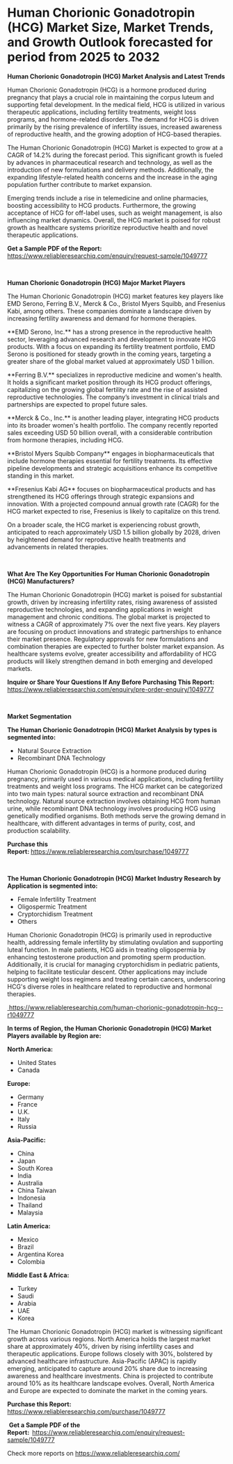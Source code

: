 <p><h1>Human Chorionic Gonadotropin (HCG) Market Size, Market Trends, and Growth Outlook forecasted for period from 2025 to 2032</h1></p><p><strong>Human Chorionic Gonadotropin (HCG) Market Analysis and Latest Trends</strong></p>
<p><p>Human Chorionic Gonadotropin (HCG) is a hormone produced during pregnancy that plays a crucial role in maintaining the corpus luteum and supporting fetal development. In the medical field, HCG is utilized in various therapeutic applications, including fertility treatments, weight loss programs, and hormone-related disorders. The demand for HCG is driven primarily by the rising prevalence of infertility issues, increased awareness of reproductive health, and the growing adoption of HCG-based therapies.</p><p>The Human Chorionic Gonadotropin (HCG) Market is expected to grow at a CAGR of 14.2% during the forecast period. This significant growth is fueled by advances in pharmaceutical research and technology, as well as the introduction of new formulations and delivery methods. Additionally, the expanding lifestyle-related health concerns and the increase in the aging population further contribute to market expansion. </p><p>Emerging trends include a rise in telemedicine and online pharmacies, boosting accessibility to HCG products. Furthermore, the growing acceptance of HCG for off-label uses, such as weight management, is also influencing market dynamics. Overall, the HCG market is poised for robust growth as healthcare systems prioritize reproductive health and novel therapeutic applications.</p></p>
<p><strong>Get a Sample PDF of the Report:&nbsp;</strong> <a href="https://www.reliableresearchiq.com/enquiry/request-sample/1049777?utm_campaign=3359&utm_medium=2&utm_source=Github&utm_content=ia&utm_term=24032025&utm_id=human-chorionic-gonadotropin-hcg">https://www.reliableresearchiq.com/enquiry/request-sample/1049777</a></p>
<p>&nbsp;</p>
<p><strong>Human Chorionic Gonadotropin (HCG) Major Market Players</strong></p>
<p><p>The Human Chorionic Gonadotropin (HCG) market features key players like EMD Serono, Ferring B.V., Merck & Co., Bristol Myers Squibb, and Fresenius Kabi, among others. These companies dominate a landscape driven by increasing fertility awareness and demand for hormone therapies.</p><p>**EMD Serono, Inc.** has a strong presence in the reproductive health sector, leveraging advanced research and development to innovate HCG products. With a focus on expanding its fertility treatment portfolio, EMD Serono is positioned for steady growth in the coming years, targeting a greater share of the global market valued at approximately USD 1 billion.</p><p>**Ferring B.V.** specializes in reproductive medicine and women's health. It holds a significant market position through its HCG product offerings, capitalizing on the growing global fertility rate and the rise of assisted reproductive technologies. The company’s investment in clinical trials and partnerships are expected to propel future sales.</p><p>**Merck & Co., Inc.** is another leading player, integrating HCG products into its broader women's health portfolio. The company recently reported sales exceeding USD 50 billion overall, with a considerable contribution from hormone therapies, including HCG.</p><p>**Bristol Myers Squibb Company** engages in biopharmaceuticals that include hormone therapies essential for fertility treatments. Its effective pipeline developments and strategic acquisitions enhance its competitive standing in this market.</p><p>**Fresenius Kabi AG** focuses on biopharmaceutical products and has strengthened its HCG offerings through strategic expansions and innovation. With a projected compound annual growth rate (CAGR) for the HCG market expected to rise, Fresenius is likely to capitalize on this trend.</p><p>On a broader scale, the HCG market is experiencing robust growth, anticipated to reach approximately USD 1.5 billion globally by 2028, driven by heightened demand for reproductive health treatments and advancements in related therapies.</p></p>
<p>&nbsp;</p>
<p><strong>What Are The Key Opportunities For Human Chorionic Gonadotropin (HCG) Manufacturers?</strong></p>
<p><p>The Human Chorionic Gonadotropin (HCG) market is poised for substantial growth, driven by increasing infertility rates, rising awareness of assisted reproductive technologies, and expanding applications in weight management and chronic conditions. The global market is projected to witness a CAGR of approximately 7% over the next five years. Key players are focusing on product innovations and strategic partnerships to enhance their market presence. Regulatory approvals for new formulations and combination therapies are expected to further bolster market expansion. As healthcare systems evolve, greater accessibility and affordability of HCG products will likely strengthen demand in both emerging and developed markets.</p></p>
<p><strong>Inquire or Share Your Questions If Any Before Purchasing This Report:</strong> <a href="https://www.reliableresearchiq.com/enquiry/pre-order-enquiry/1049777?utm_campaign=3359&utm_medium=2&utm_source=Github&utm_content=ia&utm_term=24032025&utm_id=human-chorionic-gonadotropin-hcg">https://www.reliableresearchiq.com/enquiry/pre-order-enquiry/1049777</a></p>
<p>&nbsp;</p>
<p><strong>Market Segmentation</strong></p>
<p><strong>The Human Chorionic Gonadotropin (HCG) Market Analysis by types is segmented into:</strong></p>
<p><ul><li>Natural Source Extraction</li><li>Recombinant DNA Technology</li></ul></p>
<p><p>Human Chorionic Gonadotropin (HCG) is a hormone produced during pregnancy, primarily used in various medical applications, including fertility treatments and weight loss programs. The HCG market can be categorized into two main types: natural source extraction and recombinant DNA technology. Natural source extraction involves obtaining HCG from human urine, while recombinant DNA technology involves producing HCG using genetically modified organisms. Both methods serve the growing demand in healthcare, with different advantages in terms of purity, cost, and production scalability.</p></p>
<p><strong>Purchase this Report:&nbsp;</strong><a href="https://www.reliableresearchiq.com/purchase/1049777?utm_campaign=3359&utm_medium=2&utm_source=Github&utm_content=ia&utm_term=24032025&utm_id=human-chorionic-gonadotropin-hcg">https://www.reliableresearchiq.com/purchase/1049777</a></p>
<p>&nbsp;</p>
<p><strong>The Human Chorionic Gonadotropin (HCG) Market Industry Research by Application is segmented into:</strong></p>
<p><ul><li>Female Infertility Treatment</li><li>Oligospermic Treatment</li><li>Cryptorchidism Treatment</li><li>Others</li></ul></p>
<p><p>Human Chorionic Gonadotropin (HCG) is primarily used in reproductive health, addressing female infertility by stimulating ovulation and supporting luteal function. In male patients, HCG aids in treating oligospermia by enhancing testosterone production and promoting sperm production. Additionally, it is crucial for managing cryptorchidism in pediatric patients, helping to facilitate testicular descent. Other applications may include supporting weight loss regimens and treating certain cancers, underscoring HCG's diverse roles in healthcare related to reproductive and hormonal therapies.</p></p>
<p><a href="https://www.reliableresearchiq.com/human-chorionic-gonadotropin-hcg--r1049777?utm_campaign=3359&utm_medium=2&utm_source=Github&utm_content=ia&utm_term=24032025&utm_id=human-chorionic-gonadotropin-hcg">&nbsp;https://www.reliableresearchiq.com/human-chorionic-gonadotropin-hcg--r1049777</a></p>
<p><strong>In terms of Region, the Human Chorionic Gonadotropin (HCG) Market Players available by Region are:</strong></p>
<p>
    <p> <strong> North America: </strong>
        <ul>
            <li>United States</li>
            <li>Canada</li>
        </ul>
        </p> 
    <p> <strong> Europe: </strong>
        <ul>
            <li>Germany</li>
            <li>France</li>
            <li>U.K.</li>
            <li>Italy</li>
            <li>Russia</li>
        </ul>
        </p> 
    <p> <strong> Asia-Pacific: </strong>
        <ul>
            <li>China</li>
            <li>Japan</li>
            <li>South Korea</li>
            <li>India</li>
            <li>Australia</li>
            <li>China Taiwan</li>
            <li>Indonesia</li>
            <li>Thailand</li>
            <li>Malaysia</li>
        </ul>
        </p> 
    <p> <strong> Latin America: </strong>
        <ul>
            <li>Mexico</li>
            <li>Brazil</li>
            <li>Argentina Korea</li>
            <li>Colombia</li>
        </ul>
        </p> 
    <p> <strong> Middle East & Africa: </strong>
        <ul>
            <li>Turkey</li>
            <li>Saudi</li>
            <li>Arabia</li>
            <li>UAE</li>
            <li>Korea</li>
        </ul>
    </p>
    </p>
<p><p>The Human Chorionic Gonadotropin (HCG) market is witnessing significant growth across various regions. North America holds the largest market share at approximately 40%, driven by rising infertility cases and therapeutic applications. Europe follows closely with 30%, bolstered by advanced healthcare infrastructure. Asia-Pacific (APAC) is rapidly emerging, anticipated to capture around 20% share due to increasing awareness and healthcare investments. China is projected to contribute around 10% as its healthcare landscape evolves. Overall, North America and Europe are expected to dominate the market in the coming years.</p></p>
<p><strong>Purchase this Report: </strong><a href="https://www.reliableresearchiq.com/purchase/1049777?utm_campaign=3359&utm_medium=2&utm_source=Github&utm_content=ia&utm_term=24032025&utm_id=human-chorionic-gonadotropin-hcg">https://www.reliableresearchiq.com/purchase/1049777</a></p>
<p>&nbsp;<strong>Get a Sample PDF of the Report:&nbsp;&nbsp;</strong><a href="https://www.reliableresearchiq.com/enquiry/request-sample/1049777?utm_campaign=3359&utm_medium=2&utm_source=Github&utm_content=ia&utm_term=24032025&utm_id=human-chorionic-gonadotropin-hcg">https://www.reliableresearchiq.com/enquiry/request-sample/1049777</a></p>
<p><strong></strong></p>
<p>Check more reports on <a href="https://www.reliableresearchiq.com/?utm_campaign=3359&utm_medium=2&utm_source=Github&utm_content=ia&utm_term=24032025&utm_id=human-chorionic-gonadotropin-hcg">https://www.reliableresearchiq.com/</a></p>